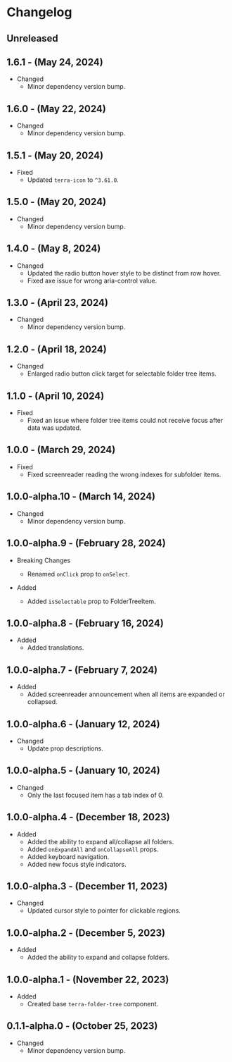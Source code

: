 # Changelog

## Unreleased

## 1.6.1 - (May 24, 2024)

* Changed
  * Minor dependency version bump.

## 1.6.0 - (May 22, 2024)

* Changed
  * Minor dependency version bump.

## 1.5.1 - (May 20, 2024)

* Fixed
  * Updated `terra-icon` to `^3.61.0`.

## 1.5.0 - (May 20, 2024)

* Changed
  * Minor dependency version bump.

## 1.4.0 - (May 8, 2024)

* Changed
  * Updated the radio button hover style to be distinct from row hover.
  * Fixed axe issue for wrong aria-control value.

## 1.3.0 - (April 23, 2024)

* Changed
  * Minor dependency version bump.

## 1.2.0 - (April 18, 2024)

* Changed
  * Enlarged radio button click target for selectable folder tree items.

## 1.1.0 - (April 10, 2024)

* Fixed
  * Fixed an issue where folder tree items could not receive focus after data was updated.

## 1.0.0 - (March 29, 2024)

* Fixed
  * Fixed screenreader reading the wrong indexes for subfolder items.

## 1.0.0-alpha.10 - (March 14, 2024)

* Changed
  * Minor dependency version bump.

## 1.0.0-alpha.9 - (February 28, 2024)

* Breaking Changes
  * Renamed `onClick` prop to `onSelect`.

* Added
  * Added `isSelectable` prop to FolderTreeItem.

## 1.0.0-alpha.8 - (February 16, 2024)

* Added
  * Added translations.

## 1.0.0-alpha.7 - (February 7, 2024)

* Added
  * Added screenreader announcement when all items are expanded or collapsed.

## 1.0.0-alpha.6 - (January 12, 2024)

* Changed
  * Update prop descriptions.

## 1.0.0-alpha.5 - (January 10, 2024)

* Changed
  * Only the last focused item has a tab index of 0.

## 1.0.0-alpha.4 - (December 18, 2023)

* Added
  * Added the ability to expand all/collapse all folders.
  * Added `onExpandAll` and `onCollapseAll` props.
  * Added keyboard navigation.
  * Added new focus style indicators.

## 1.0.0-alpha.3 - (December 11, 2023)

* Changed
  * Updated cursor style to pointer for clickable regions.

## 1.0.0-alpha.2 - (December 5, 2023)

* Added
  * Added the ability to expand and collapse folders.

## 1.0.0-alpha.1 - (November 22, 2023)

* Added
  * Created base `terra-folder-tree` component.

## 0.1.1-alpha.0 - (October 25, 2023)

* Changed
  * Minor dependency version bump.
